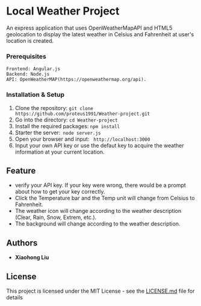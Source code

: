# Local Weather Project

An express application that uses OpenWeatherMapAPI and HTML5 geolocation to display the latest weather in Celsius and Fahrenheit at user's location is created.

### Prerequisites

```
Frontend: Angular.js
Backend: Node.js
API: OpenWeatherMAP(https://openweathermap.org/api).
```

### Installation & Setup
1. Clone the repository: ```git clone https://github.com/proteus1991/Weather-project.git```
2. Go into the directory: ```cd Weather-project```
3. Install the required packages: ``` npm install ```
4. Starter the server:``` node server.js```
5. Open your browser and input: ``` http://localhost:3000```
6. Input your own API key or use the defaut key to acquire the weather information at your current location.


## Feature
- verify your API key. If your key were wrong, there would be a prompt about how to get your key correctly.
- Click the Temperature bar and the Temp unit will change from Celsius to Fahrenheit.
- The weather icon will change according to the weather description (Clear, Rain, Snow, Extrem, etc.).
- The background will change according to the weather description.


## Authors

* **Xiaohong Liu**

## License

This project is licensed under the MIT License - see the [LICENSE.md](LICENSE.md) file for details
